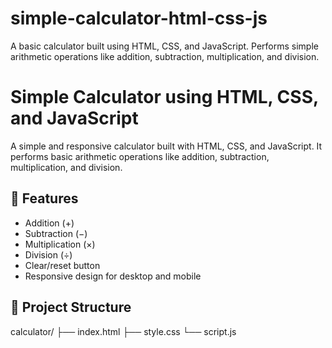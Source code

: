 # simple-calculator-html-css-js
A basic calculator built using HTML, CSS, and JavaScript. Performs simple arithmetic operations like addition, subtraction, multiplication, and division.


# Simple Calculator using HTML, CSS, and JavaScript

A simple and responsive calculator built with HTML, CSS, and JavaScript. It performs basic arithmetic operations like addition, subtraction, multiplication, and division.

## 🧮 Features

- Addition (+)
- Subtraction (−)
- Multiplication (×)
- Division (÷)
- Clear/reset button
- Responsive design for desktop and mobile


## 📁 Project Structure

calculator/
├── index.html
├── style.css
└── script.js
